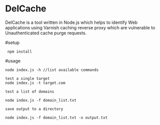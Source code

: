 # DelCache

DelCache is a tool written in Node.js which helps to identify
Web applications using Varnish caching reverse proxy which are vulnerable to
Unauthenticated cache purge requests.

#setup

```
 npm install
```
#usage

```
node index.js -h //list available commands

test a single target
node index.js -t target.com

test a list of domains

node index.js -f domain_list.txt

save output to a directory

node index.js -f domain_list.txt -o output.txt

```
